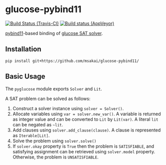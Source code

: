 # glucose-pybind11

[![Build Status (Travis-CI)](https://secure.travis-ci.org/msakai/glucose-pybind11.png?branch=master)](http://travis-ci.org/msakai/glucose-pybind11)
[![Build status (AppVeyor)](https://ci.appveyor.com/api/projects/status/c3dve9477wgs49c1?svg=true)](https://ci.appveyor.com/project/msakai/glucose-pybind11)

[pybind11](https://github.com/pybind/pybind11)-based binding of [glucose SAT solver](http://www.labri.fr/perso/lsimon/glucose/).

## Installation

```
pip install git+https://github.com/msakai/glucose-pybind11/
```

## Basic Usage

The `pyglucose` module exports `Solver` and `Lit`.

A SAT problem can be solved as follows:

1. Construct a solver instance using `solver = Solver()`.
2. Allocate variables using `var = solver.new_var()`.
   A variable is returned as integer value and can be converted to `Lit` by `Lit(var)`.
   A literal `lit` can be negated as `~lit`.
3. Add clauses using `solver.add_clause(clause)`. A clause is represented as `Iterable[Lit]`.
4. Solve the problem using `solver.solve()`
5. If `solver.okay` property is `True` then the problem is `SATISFIABLE`, and
   satisfying assignment can be retrieved using `solver.model` property.
   Otherwise, the problem is `UNSATISFIABLE`.
   
